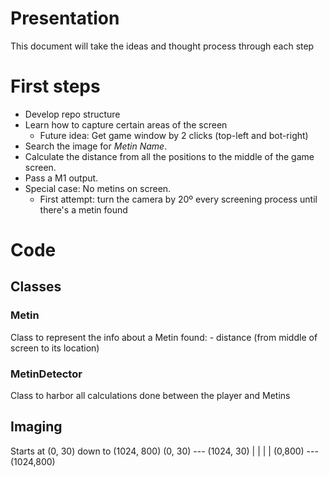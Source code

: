 # Presentation
This document will take the ideas and thought process through each step 

# First steps
- Develop repo structure
- Learn how to capture certain areas of the screen
    - Future idea: Get game window by 2 clicks (top-left and bot-right)
- Search the image for *Metin Name*.
- Calculate the distance from all the positions to the middle of the game screen.
- Pass a M1 output.
- Special case: No metins on screen.
    - First  attempt: turn the camera by 20º every screening process until there's a metin found


# Code
## Classes

### Metin
Class to represent the info about a Metin found:
    - distance (from middle of screen to its location)

### MetinDetector 
Class to harbor all calculations done between the player and Metins

## Imaging
Starts at (0, 30) down to (1024, 800)
(0, 30) --- (1024, 30)
|                   |
|                   |
(0,800) --- (1024,800)